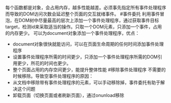 每个函数都是对象，会占用内存，越多性能越差。必须事先指定所有事件处理程序而导致的DOM访问次数会延迟整个页面的交互就绪事件。
#事件委托
利用事件冒泡，在DOM树中尽量最高的层次上添加一个事件处理程序，通过获取事件目标target，检测id来采取适当的操作。只取一个DOM元素，只添加一个事件，占用的内存更少。
可以为document对象添加一个事件处理程序，优点：
* document对象很快就能访问，可以在页面生命周期的任何时间添加事件处理程序
* 设置事件处理程序所需的时间更少，只添加一个事件处理程序所需的DOM引用更少，所花的时间也更少。
* 整个页面占用的内存空间更少，能提升整体性能
#移除事件处理程序
不需要的时候移除。导致空事件处理程序的原因：
* 从文档中移除带有事件处理程序的元素，可以手动移除掉，事件委托有助于解决这个问题
* 卸载页面（切换页面或者刷新页面），通过onunload移除